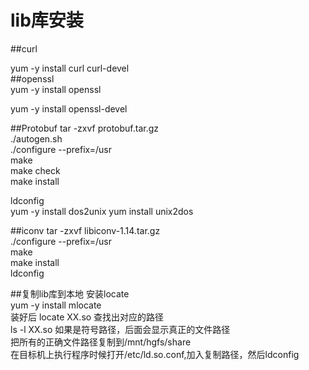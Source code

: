 # lib库安装
##curl  

yum -y install curl curl-devel  
##openssl  
 yum -y install openssl  
 
 yum -y install openssl-devel  
 
 ##Protobuf
 tar -zxvf protobuf.tar.gz  
 ./autogen.sh  
 ./configure --prefix=/usr    
    make    
    make check    
    make install    
  
 ldconfig  
yum -y install dos2unix yum install unix2dos  

 

##iconv
tar -zxvf libiconv-1.14.tar.gz  
./configure --prefix=/usr  
 make  
 make install  
 ldconfig
 
 ##复制lib库到本地
 安装locate  
 yum -y install mlocate  
 装好后 locate XX.so 查找出对应的路径  
 ls -l XX.so 如果是符号路径，后面会显示真正的文件路径  
 把所有的正确文件路径复制到/mnt/hgfs/share  
 在目标机上执行程序时候打开/etc/ld.so.conf,加入复制路径，然后ldconfig
 